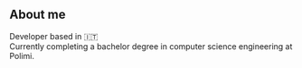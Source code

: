 ## About me
Developer based in 🇮🇹<br />
Currently completing a bachelor degree in computer science engineering at Polimi.<br />


<!---
kakakber/kakakber is a ✨ special ✨ repository because its `README.md` (this file) appears on your GitHub profile.
You can click the Preview link to take a look at your changes.
--->
